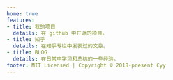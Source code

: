 ```yaml
---
home: true
features:
- title: 我的项目
  details: 在 github 中开源的项目。
- title: 知乎
  details: 在知乎专栏中发表过的文章。
- title: BLOG
  details: 在日常中学习和总结的一些经验。
footer: MIT Licensed | Copyright © 2018-present Cyy
---
```

